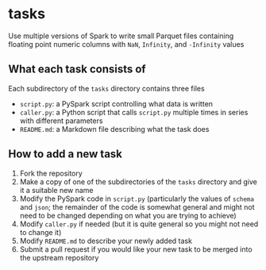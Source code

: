 # tasks
Use multiple versions of Spark to write small Parquet files containing floating point numeric columns with `NaN`, `Infinity`, and `-Infinity` values

## What each task consists of
Each subdirectory of the `tasks` directory contains three files
* `script.py`: a PySpark script controlling what data is written
* `caller.py`: a Python script that calls `script.py` multiple times in series with different parameters
* `README.md`: a Markdown file describing what the task does

## How to add a new task
1. Fork the repository
2. Make a copy of one of the subdirectories of the `tasks` directory and give it a suitable new name
3. Modify the PySpark code in `script.py` (particularly the values of `schema` and `json`; the remainder of the code is somewhat general and might not need to be changed depending on what you are trying to achieve)
4. Modify `caller.py` if needed (but it is quite general so you might not need to change it)
5. Modify `README.md` to describe your newly added task
6. Submit a pull request if you would like your new task to be merged into the upstream repository

